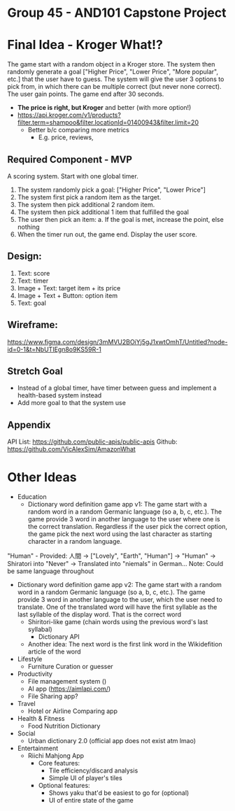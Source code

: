 # Group 45 - AND101 Capstone Project

# Final Idea - Kroger What!?
The game start with a random object in a Kroger store. The system then randomly generate a goal ["Higher Price", "Lower Price", "More popular", etc.] that the user have to guess. The system will give the user 3 options to pick from, in which there can be multiple correct (but never none correct). The user gain points. The game end after 30 seconds.
  
  - **The price is right, but Kroger** and better (with more option!)
  - https://api.kroger.com/v1/products?filter.term=shampoo&filter.locationId=01400943&filter.limit=20
    - Better b/c comparing more metrics
      - E.g. price, reviews, 

## Required Component - MVP
A scoring system. Start with one global timer.
1. The system randomly pick a goal: ["Higher Price", "Lower Price"]
2. The system first pick a random item as the target.
3. The system then pick additional 2 random item.
4. The system then pick additional 1 item that fulfilled the goal
5. The user then pick an item:
    a. If the goal is met, increase the point, else nothing
6. When the timer run out, the game end. Display the user score.

## Design:
1. Text: score
2. Text: timer
3. Image + Text: target item + its price
4. Image + Text + Button: option item
5. Text: goal

## Wireframe:
https://www.figma.com/design/3mMVU2BOiYj5gJ1xwtOmhT/Untitled?node-id=0-1&t=NbUTIEgn8o9KS59R-1

## Stretch Goal
- Instead of a global timer, have timer between guess and implement a health-based system instead
- Add more goal to that the system use

## Appendix
API List: https://github.com/public-apis/public-apis
Github: https://github.com/VicAlexSim/AmazonWhat

# Other Ideas
- Education
  - Dictionary word definition game app v1: The game start with a random word in a random Germanic language (so a, b, c, etc.). The game provide 3 word in another language to the user where one is the correct translation. Regardless if the user pick the correct option, the game pick the next word using the last character as starting character in a random language.

"Human" - Provided: 人間 -> ["Lovely", "Earth", "Human"] -> "Human" -> Shiratori into "Never" -> Translated into "niemals" in German...
Note: Could be same language throughout

- Dictionary word definition game app v2: The game start with a random word in a random Germanic language (so a, b, c, etc.). The game provide 3 word in another language to the user, which the user need to translate. One of the translated word will have the first syllable as the last syllable of the display word. That is the correct word
  - Shiritori-like game (chain words using the previous word's last syllabal)
    - Dictionary API
  - Another idea: The next word is the first link word in the Wikidefition article of the word
- Lifestyle
  - Furniture Curation or guesser
- Productivity
  - File management system ()
  - AI app (https://aimlapi.com/)
  - File Sharing app?
- Travel
  - Hotel or Airline Comparing app
- Health & Fitness
  - Food Nutrition Dictionary
- Social
  - Urban dictionary 2.0 (official app does not exist atm lmao)
- Entertainment
  - Riichi Mahjong App
    - Core features:
      - Tile efficiency/discard analysis
      - Simple UI of player's tiles
    - Optional features:
      - Shows yaku that'd be easiest to go for (optional)
      - UI of entire state of the game